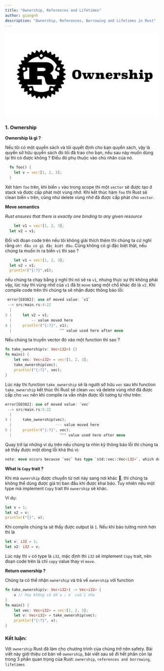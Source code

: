 ```yaml
---
title: "Ownership, References and Lifetimes"
author: giangnh
description: "Ownership, References, Borrowing and Lifetimes in Rust"
---
```

![Ownership](/assets/images/post_owner_ship_references_liftimes_in_rust.png "Ownership")

### 1. Ownership

**Ownership là gì ?**

Nếu tôi có một quyển sách và tôi quyết định cho bạn quyển sách, vậy là quyền sở hữu quyển sách đó tôi đã trao cho bạn, nếu sau này muốn dùng lại thì có được không ? Điều đó phụ thuộc vào chủ nhân của nó.

~~~~rust
  fn foo() {
  	let v = vec![1, 2, 3];  
  }
~~~~

Xét hàm `foo` trên, khi biến `v` vào trong scope thì một `vector` sẽ được tạo ở stack và được cấp phát một vùng nhớ. Khi kết thúc hàm `foo` thì Rust sẽ clean biến `v` trên, cũng như delete vùng nhớ đã được cấp phát cho `vector`. 

**Move semantics**

*Rust ensures that there is exactly one binding to any given resource*

~~~~rust
	let v1 = vec![1, 2, 3];
  let v2 = v1;
~~~~

Đối với đoạn code trên nếu tôi không giải thích thêm thì chúng ta cứ nghĩ rằng `oh! đâu có gì đặc biệt đâu`. Cũng không có gì đặc biệt thật, nếu chúng ta muốn in ra biến `v1` thì sao ?

~~~~rust
	let v1 = vec![1, 2, 3];
  let v2 = v1;
  println!("{:?}",v1);
~~~~

nếu chúng ta chạy bằng ý nghĩ thì nó sẽ ra `v1`, nhưng thực sự thì không phải vậy, lúc này thì vùng nhớ của `v1` đã bị `move` sang một chổ khác đó là `v2`. Khi compile code trên thì chúng ta sẽ nhận được thông báo lỗi:

~~~~rust
 error[E0382]: use of moved value: `v1`
 --> src/main.rs:4:22
  |
3 |     let v2 = v1;
  |         -- value moved here
4 |     println!("{:?}", v1);
  |                      ^^ value used here after move
~~~~

Nếu chúng ta truyền vector đó vào một function thì sao ?

~~~~rust
fn take_ownership(v: Vec<i32>) {}
fn main() {
    let vec: Vec<i32> = vec![1, 2, 3];
    take_ownership(vec);
    println!("{:?}", vec);
}
~~~~

Lúc này thì function `take_ownership` sẽ là người sỡ hữu `vec` sau khi function `take_ownership` kết thúc thì Rust sẽ clean `vec` và delete vùng nhớ đã được cấp cho `vec` nên khi compile ra vẫn nhận được lỗi tương tự như trên:

~~~~rust
error[E0382]: use of moved value: `vec`
 --> src/main.rs:5:22
  |
4 |     take_ownership(vec);
  |                    --- value moved here
5 |     println!("{:?}", vec);
  |                      ^^^ value used here after move
~~~~

Quay trở lại những ví dụ trên nếu chúng ta nhìn kỹ thông báo lỗi thì chúng ta sẽ thấy được một dòng lỗi khá thú vị:

~~~~rust
note: move occurs because `vec` has type `std::vec::Vec<i32>`, which does not implement the `Copy` trait
~~~~

**What is `Copy` trait ?**

Khi mà `ownership` được chuyển từ nơi này sang nơi khác :troll:, thì chúng ta không thể dùng được giá trị ban đầu khi được khai báo. Tuy nhiên nếu một type mà implement `Copy` trait thì `ownership` sẽ khác.

Ví dụ:

~~~~rust
let v = 1;
let v2 = v;
println!("{}", v);
~~~~

Khi compile chúng ta sẽ thấy được output là `1`. Nếu khi báo tường minh hơn thì là

~~~~rust
let v: i32 = 1;
let v2: i32 = v;
~~~~

Lúc này thì `v` có type là `i32`, mặc định thì `i32` sẽ implement `Copy` trait, nên đoạn code trên là chỉ `copy` value thay vì `move`.

**Return ownership ?**

Chúng ta có thể nhận `ownership` và trả về `ownership` với function

~~~~rust
fn take_ownership(v: Vec<i32>) -> Vec<i32> {
    v // hey không có dấu ; ở cuối nha
}
fn main() {
    let vec: Vec<i32> = vec![1, 2, 3];
    let v: Vec<i32> = take_ownership(vec);
    println!("{:?}", v);
}
~~~~

### Kết luận:

Với `ownership` Rust đã làm cho chương trình của chúng trở nên safety. Bài viết này giới thiệu cơ bản về `ownership`, bài viết sau sẽ đi hết phần còn lại trong 3 phần quan trọng của Rust: `ownership`, `references and borrowing`, `lifetimes`

